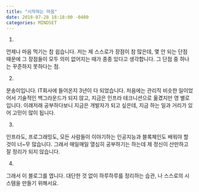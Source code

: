 ```yaml
---
title: "시작하는 마음"
date: 2018-07-28 18:18:00 -0400
categories: MINDSET
---
```


1. 
언제나 마음 먹기는 참 쉽습니다.
저는 제 스스로가 장점이 참 많은데, 몇 안 되는 단점 때문에 그 장점들이 모두 의미 없어지는 때가 종종 있다고 생각합니다.
그 단점 중 하나는 꾸준하지 못하다는 점.


2.
문송이입니다. IT회사에 들어온지 3년이 다 되었습니다.
처음에는 관리직 비슷한 일이었어서 기술적인 백그라운드가 되지 않고, 지금은 인프라 테크니션으로 옮겼지만 영 별로입니다.
이래저래 공부하다보니 지금은 개발자가 되고 싶은데, 지금 하는 일과 거리가 있어 고민이 많이 됩니다.


3.
인프라도, 프로그래밍도, 모든 사람들이 이야기하는 인공지능과 블록체인도
배워야 할 것이 너~무 많습니다.
그래서 매일매일 열심히 공부하기는 하는데 제 정신이 산만하고 잘 정리가 되지 않습니다.


4.
그래서 이 블로그를 엽니다.
대단한 것 없이 하루하루를 정리하는 습관, 나 스스로의 시스템을 만들기 위해서요.
